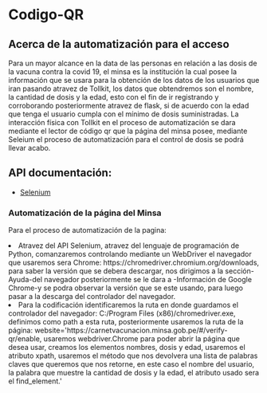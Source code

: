 # Codigo-QR
## Acerca de la automatización para el acceso
Para un mayor alcance en la data de las personas en relación a las dosis de la vacuna contra la covid 19, el minsa es la institución la cual
posee la información que se usara para la obtención de los datos de los usuarios que iran pasando atravez de Tollkit, los datos que obtendremos son el nombre, la cantidad de dosis y la edad, esto con el fin de ir registrando y corroborando posteriormente atravez de flask, si de acuerdo con la edad que tenga el usuario cumpla con el mínimo de dosis suministradas.
La interacción física con Tollkit en el proceso de automatización se dara mediante el lector de código qr que la página del minsa posee, mediante Seleium el proceso de automatización para el control de dosis se podrá llevar acabo.
## API documentación:
* [Selenium](https://github.com/SeleniumHQ/selenium)
<h3>Automatización de la página del Minsa</h3>
<p>Para el proceso de automatización de la pagina:</p>
  <li>Atravez del API Selenium, atravez del lenguaje de programación de Python, comanzaremos controlando mediante un WebDriver el navegador que usaremos sera Chrome:
https://chromedriver.chromium.org/downloads, para saber la versión que se debera descargar, nos dirigimos a la sección-Ayuda-del navegador posteriormente se le dara a -Información de Google Chrome-y se podra observar la versión que se este usando, para luego pasar a la descarga del controlador del navegador.</li>
<li>Para la codificación identificaremos la ruta en donde guardamos el controlador del navegador: C:/Program Files (x86)/chromedriver.exe, definimos como path a esta ruta, posteriormente usaremos la ruta de la página:     website='https://carnetvacunacion.minsa.gob.pe/#/verify-qr/enable, usaremos webdriver.Chrome para poder abrir la página que desea usar, creamos los elementos nombres, dosis y edad, usaremos el atributo xpath, usaremos el método que nos
devolvera una lista de palabras claves que queremos que nos retorne, en este caso el nombre del usuario, la palabra que muestre la cantidad de dosis y la edad, el atributo usado sera el find_element.' 
</li>
